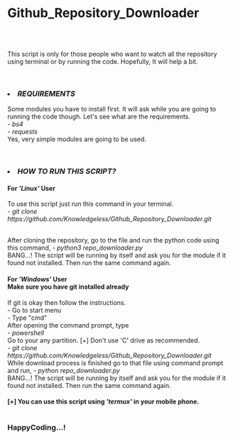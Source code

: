 # Github_Repository_Downloader
<br><br>
<p>This script is only for those people who want to watch all the repository using terminal or by running the code. Hopefully, It will help a bit.</p>
<br>
<i><h3><li> REQUIREMENTS</li></h3></i>
<p>Some modules you have to install first. It will ask while you are going to running the code though. Let's see what are the requirements. <br>
- <i>bs4</i> <br>
- <i>requests</i><br>
Yes, very simple modules are going to be used. 
</p>
<br>
<i><h3><li> HOW TO RUN THIS SCRIPT?</li></h3></i>
<p>
<h4>For <i>'Linux'</i> User</h4>
To use this script just run this command in your terminal.<br>
- <i> git clone https://github.com/Knowledgeless/Github_Repository_Downloader.git</i></p><br>
After cloning the repository, go to the file and run the python code using this command,
- <i>python3 repo_downloader.py</i> <br>
BANG...! The script will be running by itself and ask you for the module if it found not installed. Then run the same command again. <br>
<p>

<h4>For <i>'Windows'</i> User<br>
Make sure you have git installed already</h4> If git is okay then follow the instructions.<br>
- Go to start menu<br>
- Type "cmd"<br>
After opening the command prompt, type<br>
- <i>powershell</i> <br>
Go to your any partition. [+] Don't use 'C' drive as recommended. <br> 
- <i>git clone https://github.com/Knowledgeless/Github_Repository_Downloader.git</i><br>
While download process is finished go to that file using command prompt and run,
- <i>python repo_downloader.py</i><br>
BANG...! The script will be running by itself and ask you for the module if it found not installed. Then run the same command again. <br></p>

<h4>[+] You can use this script using <i>'termux'</i> in your mobile phone.<br><br>

<h3>HappyCoding...!

